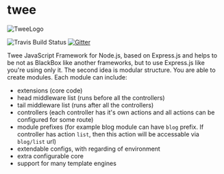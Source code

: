 twee
====

![TweeLogo](https://pbs.twimg.com/profile_banners/2958425874/1421160388/1500x500)

![Travis Build Status](https://travis-ci.org/mesin/twee.svg)
[![Gitter](https://badges.gitter.im/Join%20Chat.svg)](https://gitter.im/mesin/twee?utm_source=badge&utm_medium=badge&utm_campaign=pr-badge)


Twee JavaScript Framework for Node.js, based on Express.js and helps to be not as BlackBox like another frameworks, but to use Express.js like you're using only it.
The second idea is modular structure. You are able to create modules. Each module can include:
- extensions (core code)
- head middleware list (runs before all the controllers)
- tail middleware list (runs after all the controllers)
- controllers (each controller has it's own actions and all actions can be configured for some route)
- module prefixes (for example blog module can have `blog` prefix. If controller has action `list`, then this action will be accessable via `blog/list` url)
- extendable configs, with regarding of environment
- extra configurable core
- support for many template engines
